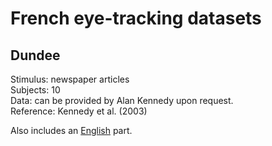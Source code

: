 # French eye-tracking datasets

## Dundee 

Stimulus: newspaper articles  
Subjects: 10  
Data: can be provided by Alan Kennedy upon request.  
Reference: Kennedy et al. (2003)  

Also includes an [English](https://github.com/norahollenstein/cognitiveNLP-dataCollection/blob/master/eye-tracking/english/README.md#dundee) part.
